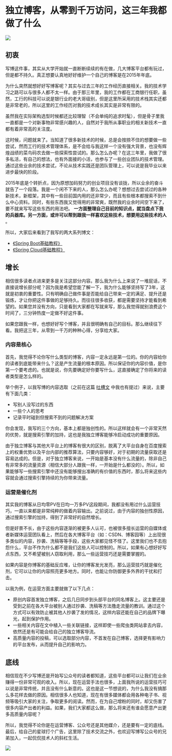 # 独立博客，从零到千万访问，这三年我都做了什么 #

![](https://user-gold-cdn.xitu.io/2019/6/3/16b1b2385a0d267d?imageView2/0/w/1280/h/960/ignore-error/1)

## 初衷 ##

写博这件事，其实从大学开始就一直断断续续的有在做，几大博客平台都有玩过，但是都不持久。真正想要认真地好好维护一个自己的博客是在2015年年底。

为什么突然就想好好写博客呢？其实与过去三年的工作经历直接相关。我的技术学习之路可以与很多人都不太一样。由于那三年里，我的工作都在工商银行任职，虽然，工行的科技可以说是银行业的老大哥级别，但是这里所采用的技术栈其实还都是非常老的，所以这里的工作经历对我的技术成长其实是非常有限的。

虽然我在实际架构选型时候都还比较理智（不会单纯的追求时髦），但是骨子里我一直都是一个对新事物非常感兴趣的人，自然对于我所从事职业的相关新技术一直都有着非常高的关注度。

这时候，问题就来了。当知道了很多新技术的时候，总是会按捺不住的想要做一些尝试，然而工行的技术管理体系，是不会给与我这样一个没有强大背景，也没有辉煌战绩的菜鸟码农去做一些探索性尝试的。那么怎么办呢？在这三年里，我做了很多私活，有自己的想法，也有外面接的小活，也参与了一些创业团队的技术管理。通过这些业余的技术尝试，不论从技术实践还是团队管理上，可以说是我毕业以来进步最快的阶段。

2015年底是个转折点，因为原想加码努力的创业项目没有谈拢，所以业余的奋斗就告了一个段落。我是一个闲不下来的人，那么怎么办呢？想想过去尝试过的各种新技术，新框架，其中有一些目前国内用的还非常少，而且有些根本都搜索不到什么中心资料。同时，有些东西我又觉得用的非常爽，既然我的业余时间空下来了，要不就来写写这些东西的用法吧。 **一方面整理自己目前的知识点，就当盘点下我的兵器库。另一方面，或许可以帮到跟我一样喜欢这些技术，想要用这些技术的人** 。

所以，大家后来看到了我写的两大系列博文：

* [《Spring Boot基础教程》]( https://link.juejin.im?target=http%3A%2F%2Fblog.didispace.com%2FSpring-Boot%25E5%259F%25BA%25E7%25A1%2580%25E6%2595%2599%25E7%25A8%258B%2F )
* [《Spring Cloud基础教程》]( https://link.juejin.im?target=http%3A%2F%2Fblog.didispace.com%2Fspring-cloud-learning%2F )

## 增长 ##

相信很多读者点进来更多是关注这部分内容。那么我为什么上来说了一堆屁话，不直接说增长部分呢？因为我是希望您能了解一下，我为什么能够坚持写了3年，这就是初衷的重要性。只有明确自己做件事是否能给自己带来一定的满足、提升还是锻炼，才让你把这件事做的足够持久。而往往很多收获，都是需要坚持才能看到希望的。如果您并没有方向，只是看到大家都在写就来写，那么我觉得就别浪费这个时间了，三分钟热度一定做不好这件事。

如果您跟我一样，也想好好写个博客，并且很明确有自己的目标。那么继续往下看。我把这三年，从零到一千万的种种心得，分享给大家。

### 内容是核心 ###

首先，我觉得不论你写什么类型的博客，内容一定永远是第一位的。你的内容给你的读者到底能带来什么？这是产生流量的根本原因。所以保证你的内容价值，是你第一个要考虑的。也就是说，你先要确定好你要写什么，这直接确定了你将来的读者类型是怎么样的。

举个例子，以我写博的内容选取（之前在这篇 [吐槽文]( https://link.juejin.im?target=http%3A%2F%2Fblog.didispace.com%2Fdirty-self-media%2F ) 中我也有提过）来说，主要有下面几类：

* 写别人没写过的东西
* 一些个人的思考
* 记录平时碰到但搜索不到的问题解决方案

你会发现，我写的三个方向，基本上都是独创性的。所以这样就会有一个非常天然的优势，就是搜索引擎的加持，这也是我独立博客能够冷启动成功的重要原因。

由于独立博客与其他大平台上的博客有很大的区别，脱离了大平台自身在百度搜索上的权重优势以及平台内部的推荐算法，只要内容够好，对于初期的流量获取还是容易达成的。但是，对于独立博客来说，一开始是基本没有什么流量的，除非自己有非常多的流量资源（相信大部分人跟我一样，一开始是什么都没的）。所以，如果能够写一些搜索引擎中还没有能够搜出准确的有价值的东西时，那么将来这些内容就会通过搜索引擎持续的为你带来流量。

### 运营是催化剂 ###

其实我的博客从日均零PV在日均一万多PV这段期间，我都没有用过什么运营技巧，一直以来都是非常纯粹的做着内容输出。之前说过，由于内容的独创性原因，通过搜索引擎的加持，得到了非常好的自然增长。

但是好景不长，由于这些内容逐渐的被更多人认可，也被很多擅长运营的自媒体或者新媒体运营团队看上，然后在各大博客平台（如：CSDN、博客园等）上出现很多类似的内容，抄袭、洗稿等等手段，这些大家都见怪不怪了。这里我们也不去抱怨什么，平台不作为什么都不是我们这些人可以控制的。所以，如果有心想好好写点东西，又不希望被别人窃取利用，那么一些运营技巧还是需要掌握的。

如果内容是你博客的基础反应堆，让你的博客发光发亮，那么运营技巧就是催化剂，它可以让你的内容照亮更多地方。同时，也能让你防御更多外界的干扰和打击。

以我为例，在运营方面主要就做了以下几点：

* 原创内容首发独立博客，之后几日同步到头部平台的同名博客上。这主要还是受到之前在各大平台被别人通过抄袭、洗稿等方法撸走流量的教训。通过这个方式可以有效防止被其他人抄袭了发的情况，这样内容还能在自己的品牌下曝光，起到保护作用。
* 一些相关内容在文中植入一些关联链接，这样即使一些爬虫类网站拿去内容，依然还是有可能会给自己的独立博客导流。
* 高质量内容的投稿，可以选取部分内容，不首发在自己博客，选择更有影响力的平台发布，从而提升自己的影响力。

## 底线 ##

相信现在不少写博还是开始写公众号的读者都知道，这些平台都可以让我们在业余赚得一份非常可观的收入。所以，现在运营手法也很多，上面我所说的运营技巧可以说是非常传统，并且没有什么新意的。这也是这一节想说的，为什么我没有搞那么多花样去做的原因。相信很多人也知道，现在有很多媒体都会用各种电子书、视频等吸引大家的关注，争取更多的阅读。然而，在为自己增粉的同时，却又伤害了很多内容产出者的利益。如果，我们大家都这么做，那么将来还有谁会愿意产出更多高质量内容呢？

所以，我觉得不论你是在运营博客、公众号还是其他媒介，还是要有一定的底线。最后，给自己的星球打个广告，这里除了技术交流之外，也欢迎写博写公众号的兄弟加入，一起侃侃技术人的斜杠生活。

![](https://user-gold-cdn.xitu.io/2019/6/3/16b1b23f6009c8d5?imageView2/0/w/1280/h/960/ignore-error/1)